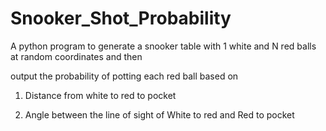 # Snooker_Shot_Probability


A python program to generate a snooker table with 1 white and N red balls at random coordinates and then 

output the probability of potting each red ball based on 


1. Distance from white to red to pocket  

2. Angle between the line of sight of White to red and Red to pocket
